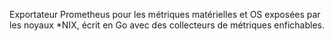 Exportateur Prometheus pour les métriques matérielles et OS exposées par les noyaux *NIX, écrit en Go avec des collecteurs de métriques enfichables.